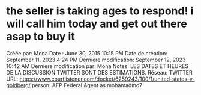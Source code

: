 # the seller is taking ages to respond! i will call him today and get out there asap to buy it

Créée par: Mona
Date : June 30, 2015 10:15 PM
Date de création: September 11, 2023 4:24 PM
Dernière modification: September 12, 2023 10:42 AM
Dernière modification par: Mona
Notes: LES DATES ET HEURES DE LA DISCUSSION TWITTER SONT DES ESTIMATIONS.
Réseau: TWITTER
URL: https://www.courtlistener.com/docket/6259243/100/1/united-states-v-goldberg/
person: AFP Federal Agent as mohamadmo7